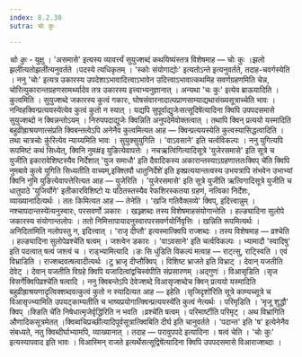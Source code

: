 ```yaml
---
index: 8.2.30
sutra: चोः कुः

---
```

_चोः कुः_ - युक्षु । 'असमासे' इत्यस्य व्यावर्त्त्यं सुयुज्शब्दं कथयिष्यंस्तत्र विशेषमाह — चोः कुः ।झलो झली॑त्यतोझली॑त्यनुवर्तते ।पदस्ये त्यधिकृतम् । 'स्कोः संयोगाद्योः' इत्यतोऽन्ते इत्यनुवर्तते, तदाह-चवर्गस्येति । ननु 'चोः' इत्यत्र उकारस्य उपदेशाऽभावादित्त्वाऽभावेन उदित्त्वाऽभावात्कथमिह सवर्णग्रहणमिति चेन्न, चोरित्युकारान्तग्रहणसामर्थ्यादेव तत्र उकारस्य इत्त्वाभ्यनुज्ञानात् । अन्यथा 'चः कुः' इत्येव ब्राऊयादिति । कुत्वमिति । सुयुज्शब्दे जकारस्य कुत्वं गकारः, घोषसंवारनादाल्पप्राणसाम्याद्यथासंख्यसूत्राच्चेति भावः । नन्विहक्विन्प्रत्ययस्ये॑त्येव कुत्वं कुतो न स्यात् । यद्यपि सुपूर्वाद्युजेःसत्सूदिषे॑त्यादिना क्विपि उपपदसमासे सुयुज्शब्दो न क्विन्नन्तोऽयम् । निरुपपदाद्युजेः क्विन्निति अनुपदेमेवोक्तत्वात् । तथापि क्विन् प्रत्ययो यस्मादिति बहुव्रीह्राश्रयणात्संप्रति क्विबन्तत्वेऽपि अनेनैव कुत्वमित्यत आह — क्विन्प्रत्ययस्येति कुत्वस्यासिद्धत्वादिति । तथा चात्रचोः कु॑रित्येव न्याय्यमिति भावः । सुयुक्सुयुगिति । 'वाऽवसाने' इति चर्त्वविकल्पः । ननु युगित्यपि रूपमिष्टं कथं सिध्येत्, क्विनि नुम#इ युङित्येवापत्तेः । नचऋत्वि॑गित्यादिसूत्रे 'युजेरसमासे' इति सूत्रे च युजीति इकारावेशिष्टस्यैव निर्देशात् 'युज समाधौ' इति दैवादिकस्य अकारान्तस्याऽग्रहणात्ततःक्विप् चे॑ति क्विपि नुमबावे कुत्वे युगिति सिध्यतीति वाच्यम्,इक्श्तिपौ धातुनिर्देशे॑ इति इक्प्रत्ययान्तत्वस्य उभयत्रापि संभवेन उभाभ्यां क्विनि नुमि युङित्येवापत्तेरित्यत आह — युजेरिति । 'युजेरसमासे' इति सूत्रे युजीति ऋत्विगादिसूत्रे युजीति च धातुपाठे 'युजिर्योगे' इतीकारविशिष्टो यः पठितस्तस्यैव रेफशिरस्कतया ग्रहणं, नत्विका निर्देशः, व्याख्यानादित्यर्थः । ततः किमित्यत आह — तेनेति । 'खजि गतिवैक्लव्ये' क्विप्, इदित्त्वान्नुम् ।नश्चापदान्तस्ये॑त्यनुस्वारः, परसवर्णो ञकारः । खञ्ज्शब्दः तस्य विशेषमाहसंयोगान्तेति । हल्ङ्यादिना सुलोपे जकारस्य संयोगान्तलोपः । ततो निमित्तापायादनुस्वारपरसवर्णयोर्निवृत्तिः । खन्निति रूपमित्यर्थः ।अनिदिता॑मिति नलोपस्तु न, इदित्त्वात् । 'राजृ दीप्तौ' इत्यस्मात्क्विपि राज्शब्दः । तस्य विशेषमाह — व्रश्चेति । हल्ङ्यादिना सुलोपेव्रश्चे॑ति षत्वम् । जश्त्वेन डकारः । 'वाऽवसाने' इति चर्त्वविकल्पः । भ्यामादौ 'स्वादिषु' इति पदत्वात् षत्वं जश्त्वं च । राड्भ्यामित्यादि ।ङः सि धु॑डिति विकल्पं मत्वाह — राट्त्सु, राट्स्विति । एवं विभ्राडिति । राज्शब्दवत्षत्वादीत्यर्थः ।टु भ्राजृ दीप्तौ॑क्विप् । विशिष्ट भ्राजते इति विभ्राट् । देवान् यजतीति देवेट् । देवान् यजतीति विग्रहे क्विपि यजादित्वा॑द्वचिस्व॑पीति संप्रसारणम् ।अद्गुणः॑ । विआसृडिति ।सृज विसर्गे॑क्विपिव्रश्चे॑ति षत्वादि । ननु क्विबन्तेऽपि देवेज्शब्दे विआसृज्शब्देच क्विन् प्रत्ययो यस्मादिति बहुव्रीह्राश्रयणादृत्विक्शब्दवत्कुत्वं कुतो न स्यादित्यत आह — इहेति ।सृजिदृशो॑रिति सूत्रे काम्यच्सूत्रे च विआसृज्भ्यामिति उपयट्काम्यतीति च भाष्यप्रयोगात्क्विन्प्रत्ययस्ये॑ति कुत्वं नेत्यर्थः । परिमृडिति । 'मृजू शुद्धौ' क्विप् ।क्ङिति चे॑ति निषेधात्मृजेर्वृद्धि॑रिति न भवति ।व्रश्चे॑ति षत्वम् । परिमार्ष्टीति परिमृट् । अथ विभ्रागिति औणादिकसूत्रमेतत् ।क्विब्वचिप्रच्छी॑त्यादिपूर्वसूत्रात्क्विबिति दीर्घ इति चानुवर्तते । 'पदान्त' इति 'ष' इत्येनेनैव संबध्यते, नतु क्विब्दीर्घाभ्यामपि, व्याख्यानात् । तदाह — परावुपपदे इत्यादिना । षत्वं चेति । 'चोः कुः' इत्यस्यापवाद इति भावः । विआस्मिन् राजते इत्यर्थेसत्सूद्विषे॑त्यादिना क्विपि उपपदसमासे विआराज्शब्दाः ।